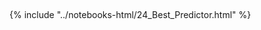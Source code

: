 $$
\newcommand{\mat}[1]{\mathop{1}_{\sim}}
\newcommand{\bsymb}[1]{\boldsymbol{1}}
$$
------

{% include "../notebooks-html/24_Best_Predictor.html" %}
